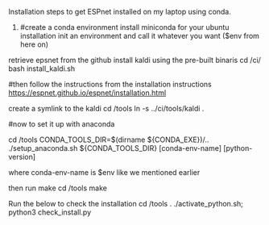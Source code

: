 Installation steps to get ESPnet installed on my laptop using conda.

1. #create a conda environment
install miniconda for your ubuntu installation
init an environment and call it whatever you want ($env from here on)


retrieve epsnet from the github
install kaldi using the pre-built binaris
cd <espnet root folder>/ci/
bash install_kaldi.sh

#then follow the instructions from the installation instructions
https://espnet.github.io/espnet/installation.html

create a symlink to the kaldi
cd <espnet root folder>/tools
ln -s ../ci/tools/kaldi .

#now to set it up with anaconda

cd <espnet-root>/tools
CONDA_TOOLS_DIR=$(dirname ${CONDA_EXE})/..
./setup_anaconda.sh ${CONDA_TOOLS_DIR} [conda-env-name] [python-version]

where conda-env-name is $env like we mentioned earlier

then run make
cd <espnet-root>/tools
make

Run the below to check the installation
cd <espnet-root>/tools
. ./activate_python.sh; python3 check_install.py
